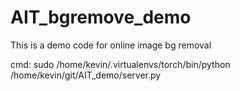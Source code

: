 # AIT_bgremove_demo
This is a demo code for online image bg removal


cmd:
sudo /home/kevin/.virtualenvs/torch/bin/python /home/kevin/git/AIT_demo/server.py
